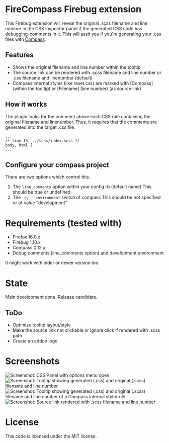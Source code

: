 # FireCompass Firebug extension

This Firebug extension will reveal the original .scss filename and line number in the CSS inspector panel if the generated CSS code has debugging-comments in it.
This will assit you if you're generating your .css files with [Compass](http://compass-style.org/).

## Features

* Shows the original filename and line number within the tooltip
* The source link can be rendered with .scss filename and line number or .css filename and linenumber (default) 
* Compass internal styles (like reset.css) are marked with \[Compass\] (within the tooltip) or \[Filename\] (line number) (as source link)


## How it works


The plugin looks for the comment above each CSS rule containing the original filename and linenumber.
Thus, it requires that the comments are generated into the target .css file.

```
...
/* line 13, ../scss/index.scss */
body, html {
...
```


## Configure your compass project

There are two options which control this.

1. The `line_comments` option within your config.rb (default name)
   This should be true or undefined.
2. The `-e, --environment` switch of compass
   This should be not specified or of value "development" 


# Requirements (tested with) 

* Firefox 16.0.x
* Firebug 1.10.x
* Compass 0.12.x
* Debug comments (line_comments option) and development environment

It might work with older or newer version too.

# State

Main development done. Release candidate.

## ToDo

* Optimize tooltip layout/style 
* Make the source link not clickable or ignore click if rendered with .scss path 
* Create an addon logo

# Screenshots

![Screenshot: CSS Panel with options menu open](https://raw.github.com/is-already-taken/firecompass/master/doc/screenshot_firecompass_css_panel_options_menu.png "CSS Panel with options menu open")
![Screenshot: Tooltip showing generated (.css) and original (.scss) filename and line number](https://raw.github.com/is-already-taken/firecompass/master/doc/screenshot_firecompass_showing_tooltip_compass_internal_rule.png "Tooltip showing generated (.css) and original (.scss) filename and line number")
![Screenshot: Tooltip showing generated (.css) and original (.scss) filename and line number of a Compass internal style/rule](https://raw.github.com/is-already-taken/firecompass/master/doc/screenshot_firecompass_showing_tooltip_normal_rule.png "Tooltip showing generated (.css) and original (.scss) filename and line number of a Compass internal style/rule")
![Screenshot: Source link rendered with .scss filename and line number](https://raw.github.com/is-already-taken/firecompass/master/doc/screenshot_firecompass_source_link_rendered_with_scss_filename_and_line.png "Source link rendered with .scss filename and line number")


# License 

This code is licensed under the MIT license.

